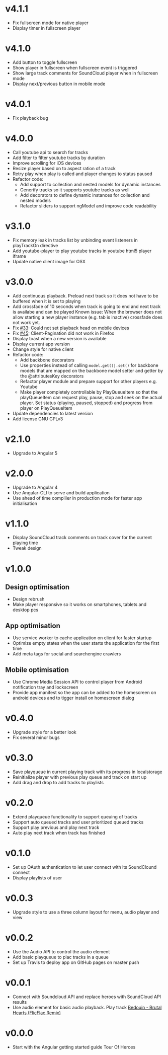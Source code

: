 # v4.1.1
- Fix fullscreen mode for native player
- Display timer in fullscreen player

# v4.1.0
- Add button to toggle fullscreen
- Show player in fullscreen when fullscreen event is triggered
- Show large track comments for SoundCloud player when in fullscreen mode
- Display next/previous button in mobile mode

# v4.0.1
- Fix playback bug

# v4.0.0
- Call youtube api to search for tracks
- Add filter to filter youtube tracks by duration
- Improve scrolling for iOS devices
- Resize player based on to aspect ration of a track
- Retry play when play is called and player changes to status paused
- Refactor code:
  - Add support to collection and nested models for dynamic instances
  - Generify tracks so it supports youtube tracks as well
  - Add decorators to define dynamic instances for collection and nested models
  - Refactor sliders to support ngModel and improve code readability

# v3.1.0
- Fix memory leak in tracks list by unbinding event listeners in playTrackOn directive
- Add youtube-player to play youtube tracks in youtube html5 player iframe
- Update native client image for OSX

# v3.0.0
- Add continuous playback. Preload next track so it does not have to be buffered when it is set to playing
- Add crossfade of 10 seconds when track is going to end and next track is availabe and can be played
Known issue: When the browser does not allow starting a new player instance (e.g. tab is inactive) 
crossfade does not work yet.
- Fix [#33](https://github.com/Cloud-Player/web/pull/33): Could not set playback head on mobile devices
- Fix [#45](https://github.com/Cloud-Player/web/pull/45): Client-Pagination did not work in Firefox
- Display toast when a new version is available
- Display current app version
- Change style for native client
- Refactor code:
  - Add backbone decorators
  - Use properties instead of calling `model.get()|.set()` for backbone models that are mapped 
  on the backbone model setter and getter by the @attributesKey decorators
  - Refactor player module and prepare support for other players e.g. Youtube
  - Make player completely controllable by PlayQueueItem so that the playQueueItem can 
  request play, pause, stop and seek on the actual player. 
  Set status (playing, paused, stopped) and progress from player on PlayQueueItem
- Update dependencies to latest version
- Add license GNU GPLv3 

# v2.1.0
- Upgrade to Angular 5

# v2.0.0
- Upgrade to Angular 4
- Use Angular-CLI to serve and build application
- Use ahead of time compliler in production mode for faster app initialisation

# v1.1.0
- Display SoundCloud track comments on track cover for the current playing time
- Tweak design

# v1.0.0
## Design optimisation
- Design rebrush
- Make player responsive so it works on smartphones, tablets and desktop pcs

## App optimisation
- Use service worker to cache application on client for faster startup
- Optimize empty states when the user starts the application for the first time
- Add meta tags for social and searchengine crawlers

## Mobile optimisation
- Use Chrome Media Session API to control player from Android notification tray and lockscreen
- Provide app manifest so the app can be added to the homescreen on android devices and to tigger 
install on homescreen dialog

# v0.4.0
- Upgrade style for a better look
- Fix several minor bugs

# v0.3.0
- Save playqueue in current playing track with its progress in localstorage
- Reinitialize player with previous play queue and track on start up
- Add drag and drop to add tracks to playlists

# v0.2.0
- Extend playqueue functionality to support queuing of tracks
- Support auto queued tracks and user prioritized queued tracks
- Support play previous and play next track
- Auto play next track when track has finished

# v0.1.0
- Set up OAuth authentication to let user connect with its SoundClound connect
- Display playlists of user

# v0.0.3
- Upgrade style to use a three column layout for menu, audio player and view

# v0.0.2
- Use the Audio API to control the audio element
- Add basic playqueue to plac tracks in a queue
- Set up Travis to deploy app on GitHub pages on master push 

# v0.0.1
- Connect with Soundcloud API and replace heroes with SoundCloud API results
- Use audio element for basic audio playback. Play track [Bedouin - Brutal Hearts (FlicFlac Remix)](https://soundcloud.com/flicflac/bedouin-soundclash-brutal-1)

# v0.0.0
- Start with the Angular getting started guide Tour Of Heroes 
